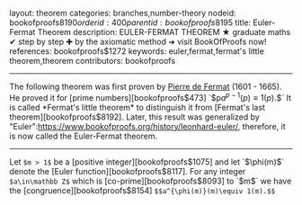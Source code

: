 layout: theorem
categories: branches,number-theory
nodeid: bookofproofs$8190
orderid: 400
parentid: bookofproofs$8195
title: Euler-Fermat Theorem
description: EULER-FERMAT THEOREM &#9733; graduate maths &#10004; step by step &#10010; by the axiomatic method &#10140; visit BookOfProofs now!
references: bookofproofs$1272
keywords: euler,fermat,fermat's little theorem,theorem
contributors: bookofproofs


---
The following theorem was first proven by <a href="https://mathshistory.st-andrews.ac.uk/Biographies/Fermat/">Pierre de Fermat</a> (1601 - 1665). He proved it for [prime numbers][bookofproofs$473] `$p$` `$$a^{p-1}(p)\equiv 1(p).$$` It is called *Fermat's little theorem* to distinguish it from [Fermat's last theorem][bookofproofs$8192].
Later, this result was generalized by "Euler":https://www.bookofproofs.org/history/leonhard-euler/, therefore, it is now called the Euler-Fermat theorem.

---

Let `$m > 1$` be a [positive integer][bookofproofs$1075] and let `$\phi(m)$` denote the [Euler function][bookofproofs$8117]. For any integer `$a\in\mathbb Z$` which is [co-prime][bookofproofs$8093] to `$m$` we have the [congruence][bookofproofs$8154] `$$a^{\phi(m)}(m)\equiv 1(m).$$`
